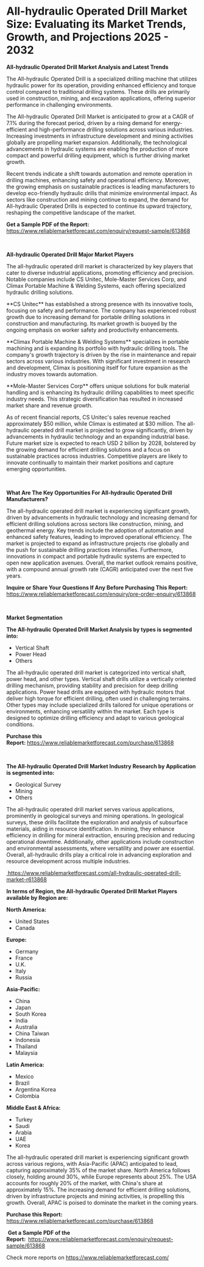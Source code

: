 <p><h1>All-hydraulic Operated Drill Market Size: Evaluating its Market Trends, Growth, and Projections 2025 - 2032</h1></p><p><strong>All-hydraulic Operated Drill Market Analysis and Latest Trends</strong></p>
<p><p>The All-hydraulic Operated Drill is a specialized drilling machine that utilizes hydraulic power for its operation, providing enhanced efficiency and torque control compared to traditional drilling systems. These drills are primarily used in construction, mining, and excavation applications, offering superior performance in challenging environments.</p><p>The All-hydraulic Operated Drill Market is anticipated to grow at a CAGR of 7.1% during the forecast period, driven by a rising demand for energy-efficient and high-performance drilling solutions across various industries. Increasing investments in infrastructure development and mining activities globally are propelling market expansion. Additionally, the technological advancements in hydraulic systems are enabling the production of more compact and powerful drilling equipment, which is further driving market growth.</p><p>Recent trends indicate a shift towards automation and remote operation in drilling machines, enhancing safety and operational efficiency. Moreover, the growing emphasis on sustainable practices is leading manufacturers to develop eco-friendly hydraulic drills that minimize environmental impact. As sectors like construction and mining continue to expand, the demand for All-hydraulic Operated Drills is expected to continue its upward trajectory, reshaping the competitive landscape of the market.</p></p>
<p><strong>Get a Sample PDF of the Report:&nbsp;</strong> <a href="https://www.reliablemarketforecast.com/enquiry/request-sample/613868?utm_campaign=2949&utm_medium=2&utm_source=Github&utm_content=ia&utm_term=24032025&utm_id=all-hydraulic-operated-drill">https://www.reliablemarketforecast.com/enquiry/request-sample/613868</a></p>
<p>&nbsp;</p>
<p><strong>All-hydraulic Operated Drill Major Market Players</strong></p>
<p><p>The all-hydraulic operated drill market is characterized by key players that cater to diverse industrial applications, promoting efficiency and precision. Notable companies include CS Unitec, Mole-Master Services Corp, and Climax Portable Machine & Welding Systems, each offering specialized hydraulic drilling solutions.</p><p>**CS Unitec** has established a strong presence with its innovative tools, focusing on safety and performance. The company has experienced robust growth due to increasing demand for portable drilling solutions in construction and manufacturing. Its market growth is buoyed by the ongoing emphasis on worker safety and productivity enhancements.</p><p>**Climax Portable Machine & Welding Systems** specializes in portable machining and is expanding its portfolio with hydraulic drilling tools. The company's growth trajectory is driven by the rise in maintenance and repair sectors across various industries. With significant investment in research and development, Climax is positioning itself for future expansion as the industry moves towards automation.</p><p>**Mole-Master Services Corp** offers unique solutions for bulk material handling and is enhancing its hydraulic drilling capabilities to meet specific industry needs. This strategic diversification has resulted in increased market share and revenue growth. </p><p>As of recent financial reports, CS Unitec's sales revenue reached approximately $50 million, while Climax is estimated at $30 million. The all-hydraulic operated drill market is projected to grow significantly, driven by advancements in hydraulic technology and an expanding industrial base. Future market size is expected to reach USD 2 billion by 2028, bolstered by the growing demand for efficient drilling solutions and a focus on sustainable practices across industries. Competitive players are likely to innovate continually to maintain their market positions and capture emerging opportunities.</p></p>
<p>&nbsp;</p>
<p><strong>What Are The Key Opportunities For All-hydraulic Operated Drill Manufacturers?</strong></p>
<p><p>The all-hydraulic operated drill market is experiencing significant growth, driven by advancements in hydraulic technology and increasing demand for efficient drilling solutions across sectors like construction, mining, and geothermal energy. Key trends include the adoption of automation and enhanced safety features, leading to improved operational efficiency. The market is projected to expand as infrastructure projects rise globally and the push for sustainable drilling practices intensifies. Furthermore, innovations in compact and portable hydraulic systems are expected to open new application avenues. Overall, the market outlook remains positive, with a compound annual growth rate (CAGR) anticipated over the next five years.</p></p>
<p><strong>Inquire or Share Your Questions If Any Before Purchasing This Report:</strong> <a href="https://www.reliablemarketforecast.com/enquiry/pre-order-enquiry/613868?utm_campaign=2949&utm_medium=2&utm_source=Github&utm_content=ia&utm_term=24032025&utm_id=all-hydraulic-operated-drill">https://www.reliablemarketforecast.com/enquiry/pre-order-enquiry/613868</a></p>
<p>&nbsp;</p>
<p><strong>Market Segmentation</strong></p>
<p><strong>The All-hydraulic Operated Drill Market Analysis by types is segmented into:</strong></p>
<p><ul><li>Vertical Shaft</li><li>Power Head</li><li>Others</li></ul></p>
<p><p>The all-hydraulic operated drill market is categorized into vertical shaft, power head, and other types. Vertical shaft drills utilize a vertically oriented drilling mechanism, providing stability and precision for deep drilling applications. Power head drills are equipped with hydraulic motors that deliver high torque for efficient drilling, often used in challenging terrains. Other types may include specialized drills tailored for unique operations or environments, enhancing versatility within the market. Each type is designed to optimize drilling efficiency and adapt to various geological conditions.</p></p>
<p><strong>Purchase this Report:&nbsp;</strong><a href="https://www.reliablemarketforecast.com/purchase/613868?utm_campaign=2949&utm_medium=2&utm_source=Github&utm_content=ia&utm_term=24032025&utm_id=all-hydraulic-operated-drill">https://www.reliablemarketforecast.com/purchase/613868</a></p>
<p>&nbsp;</p>
<p><strong>The All-hydraulic Operated Drill Market Industry Research by Application is segmented into:</strong></p>
<p><ul><li>Geological Survey</li><li>Mining</li><li>Others</li></ul></p>
<p><p>The all-hydraulic operated drill market serves various applications, prominently in geological surveys and mining operations. In geological surveys, these drills facilitate the exploration and analysis of subsurface materials, aiding in resource identification. In mining, they enhance efficiency in drilling for mineral extraction, ensuring precision and reducing operational downtime. Additionally, other applications include construction and environmental assessments, where versatility and power are essential. Overall, all-hydraulic drills play a critical role in advancing exploration and resource development across multiple industries.</p></p>
<p><a href="https://www.reliablemarketforecast.com/all-hydraulic-operated-drill-market-r613868?utm_campaign=2949&utm_medium=2&utm_source=Github&utm_content=ia&utm_term=24032025&utm_id=all-hydraulic-operated-drill">&nbsp;https://www.reliablemarketforecast.com/all-hydraulic-operated-drill-market-r613868</a></p>
<p><strong>In terms of Region, the All-hydraulic Operated Drill Market Players available by Region are:</strong></p>
<p>
    <p> <strong> North America: </strong>
        <ul>
            <li>United States</li>
            <li>Canada</li>
        </ul>
        </p> 
    <p> <strong> Europe: </strong>
        <ul>
            <li>Germany</li>
            <li>France</li>
            <li>U.K.</li>
            <li>Italy</li>
            <li>Russia</li>
        </ul>
        </p> 
    <p> <strong> Asia-Pacific: </strong>
        <ul>
            <li>China</li>
            <li>Japan</li>
            <li>South Korea</li>
            <li>India</li>
            <li>Australia</li>
            <li>China Taiwan</li>
            <li>Indonesia</li>
            <li>Thailand</li>
            <li>Malaysia</li>
        </ul>
        </p> 
    <p> <strong> Latin America: </strong>
        <ul>
            <li>Mexico</li>
            <li>Brazil</li>
            <li>Argentina Korea</li>
            <li>Colombia</li>
        </ul>
        </p> 
    <p> <strong> Middle East & Africa: </strong>
        <ul>
            <li>Turkey</li>
            <li>Saudi</li>
            <li>Arabia</li>
            <li>UAE</li>
            <li>Korea</li>
        </ul>
    </p>
    </p>
<p><p>The all-hydraulic operated drill market is experiencing significant growth across various regions, with Asia-Pacific (APAC) anticipated to lead, capturing approximately 35% of the market share. North America follows closely, holding around 30%, while Europe represents about 25%. The USA accounts for roughly 20% of the market, with China's share at approximately 15%. The increasing demand for efficient drilling solutions, driven by infrastructure projects and mining activities, is propelling this growth. Overall, APAC is poised to dominate the market in the coming years.</p></p>
<p><strong>Purchase this Report: </strong><a href="https://www.reliablemarketforecast.com/purchase/613868?utm_campaign=2949&utm_medium=2&utm_source=Github&utm_content=ia&utm_term=24032025&utm_id=all-hydraulic-operated-drill">https://www.reliablemarketforecast.com/purchase/613868</a></p>
<p>&nbsp;<strong>Get a Sample PDF of the Report:&nbsp;&nbsp;</strong><a href="https://www.reliablemarketforecast.com/enquiry/request-sample/613868?utm_campaign=2949&utm_medium=2&utm_source=Github&utm_content=ia&utm_term=24032025&utm_id=all-hydraulic-operated-drill">https://www.reliablemarketforecast.com/enquiry/request-sample/613868</a></p>
<p><strong></strong></p>
<p>Check more reports on <a href="https://www.reliablemarketforecast.com/?utm_campaign=2949&utm_medium=2&utm_source=Github&utm_content=ia&utm_term=24032025&utm_id=all-hydraulic-operated-drill">https://www.reliablemarketforecast.com/</a></p>